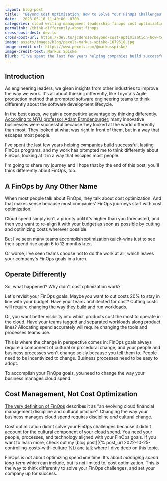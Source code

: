 ```yaml
---
layout: blog-post
title:  "Beyond Cost Optimization: How to Solve Your FinOps Challenges"
date:   2023-05-16 11:40:00 -0700
categories: cloud writing management leadership finops cost optimization
permalink: /think-differently-about-finops
cross-post-dest: dev.to
cross-post-url: https://dev.to/jcderose/beyond-cost-optimization-how-to-solve-your-finops-challenges-1fj1
image: assets/images/blog/pexels-markus-spiske-1679618.jpg
image-credit-url: https://www.pexels.com/@markusspiske/
image-credit-text: Markus Spiske
blurb: "I've spent the last few years helping companies build successful, lasting FinOps programs, and my work has prompted me to think differently about FinOps. (Spoiler alert: cost optimization isn't enough.)"
---
```

## Introduction
As engineering leaders, we glean insights from other industries to improve the way we work. It's all about thinking differently, like Toyota's Agile production method that prompted software engineering teams to think differently about the software development lifecycle. 

In the best cases, we gain a competitive advantage by thinking differently. [According to NYU professor Adam Brandenburger](https://hbr.org/2019/04/to-change-the-way-you-think-change-the-way-you-see), many innovative businesses were successful because they looked at the world differently than most. They looked at what was right in front of them, but in a way that escapes most people.

I've spent the last few years helping companies build successful, lasting FinOps programs, and my work has prompted me to think differently about FinOps, looking at it in a way that escapes most people. 

I'm going to share my journey and I hope that by the end of this post, you'll think differently about FinOps, too.

## A FinOps by Any Other Name
When most people talk about FinOps, they talk about cost optimization. And that makes sense because most companies' FinOps journeys start with cost optimization. 

Cloud spend simply isn't a priority until it's higher than you forecasted, and then you want to re-align it with your budget as soon as possible by cutting and optimizing costs wherever possible. 

But I've seen many teams accomplish optimization quick-wins just to see their spend rise again 6 to 12 months later. 

Or worse, I've seen teams choose not to do the work at all, which leaves your company's FinOps goals in a lurch. 

## Operate Differently
So, what happened? Why didn't cost optimization work?

Let's revisit your FinOps goals: Maybe you want to cut costs 20% to stay in line with your budget. Have your teams architected for cost? Cutting costs will require changing the way they build and run workloads. 

Or, you want better visibility into which products cost the most to operate in the cloud. Have your teams tagged and separated workloads along product lines? Allocating spend accurately will require changing the tools and processes teams use. 

This is where the change in perspective comes in: FinOps goals always require a component of cultural or procedural change, and your people and business processes won't change solely because you tell them to. People need to be incentivized to change. Business processes need to be easy to adopt. 

To accomplish your FinOps goals, you need to change the way your business manages cloud spend. 

## Cost Management, Not Cost Optimization
[The very definition of FinOps](https://www.finops.org/introduction/what-is-finops/) describes it as "an evolving cloud financial management discipline and cultural practice". Changing the way your business manages cloud spend requires discipline *and* cultural change. 

Cost optimization didn't solve your FinOps challenges because it didn't account for the cultural component of your cloud spend. You need your people, processes, and technology aligned with your FinOps goals. If you want to learn more, check out my [blog post]({% post_url 2022-10-25-controlling-costs-with-culture %}) and [talk](https://leaddev.com/san-francisco/video/controlling-cloud-costs-culture?btr=f25ee728855760c683723b99d31be445) where I dive deep on this topic.

FinOps is not about optimizing spend one time. It's about _managing spend long-term_ which can include, but is not limited to, cost optimization. This is the way to think differently to solve your FinOps challenges, and set your company up for success.